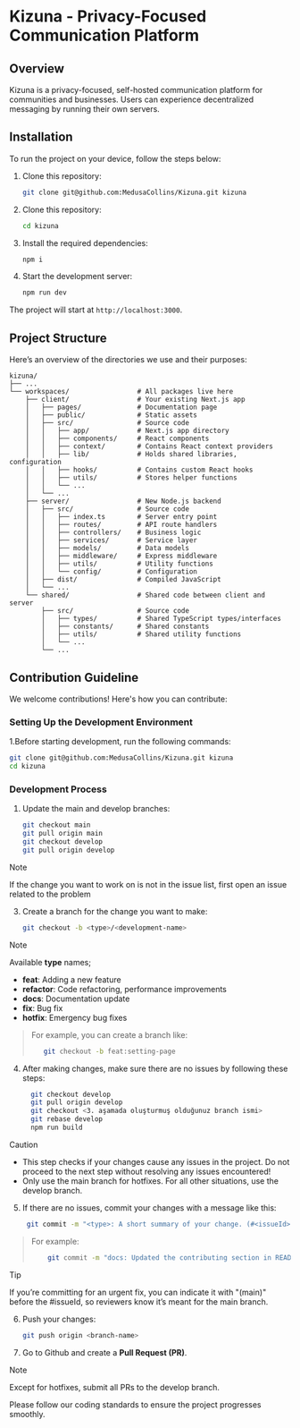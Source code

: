 # Kizuna - Privacy-Focused Communication Platform

## Overview

Kizuna is a privacy-focused, self-hosted communication platform for communities and businesses. Users can experience decentralized messaging by running their own servers.

## Installation

To run the project on your device, follow the steps below:

1. Clone this repository:

   ```bash
   git clone git@github.com:MedusaCollins/Kizuna.git kizuna
   ```

2. Clone this repository:

   ```bash
   cd kizuna 
   ```

3. Install the required dependencies:

   ```bash
   npm i
   ```

4. Start the development server:

   ```bash
   npm run dev
   ```

The project will start at `http://localhost:3000`.

## Project Structure

Here’s an overview of the directories we use and their purposes:

   ```
   kizuna/
   ├── ...
   └── workspaces/                 # All packages live here
       ├── client/                 # Your existing Next.js app
       │   ├── pages/              # Documentation page
       │   ├── public/             # Static assets
       │   ├── src/                # Source code
       │   │   ├── app/            # Next.js app directory
       │   │   ├── components/     # React components
       │   │   ├── context/        # Contains React context providers
       │   │   ├── lib/            # Holds shared libraries, configuration
       │   │   ├── hooks/          # Contains custom React hooks
       │   │   ├── utils/          # Stores helper functions
       │   │   └── ...
       │   └── ...
       ├── server/                 # New Node.js backend
       │   ├── src/                # Source code
       │   │   ├── index.ts        # Server entry point
       │   │   ├── routes/         # API route handlers
       │   │   ├── controllers/    # Business logic
       │   │   ├── services/       # Service layer
       │   │   ├── models/         # Data models
       │   │   ├── middleware/     # Express middleware
       │   │   ├── utils/          # Utility functions
       │   │   └── config/         # Configuration
       │   ├── dist/               # Compiled JavaScript
       │   └── ...
       └── shared/                 # Shared code between client and server
           ├── src/                # Source code
           │   ├── types/          # Shared TypeScript types/interfaces
           │   ├── constants/      # Shared constants
           │   ├── utils/          # Shared utility functions
           │   └── ...
           └── ...

   ```

## Contribution Guideline
We welcome contributions! Here's how you can contribute:

### Setting Up the Development Environment

1.Before starting development, run the following commands:

   ```bash
   git clone git@github.com:MedusaCollins/Kizuna.git kizuna
   cd kizuna
   ```

### Development Process

1. Update the main and develop branches:
   ```bash
   git checkout main
   git pull origin main
   git checkout develop
   git pull origin develop
   ```
   
> [!NOTE]
> If the change you want to work on is not in the issue list, first open an issue related to the problem

3. Create a branch for the change you want to make:
   ```bash
   git checkout -b <type>/<development-name>
   ```
   
> [!NOTE]
> Available **type** names;
>
> - **feat**: Adding a new feature
> - **refactor**: Code refactoring, performance improvements
> - **docs**: Documentation update
> - **fix**: Bug fix
> - **hotfix**: Emergency bug fixes

> For example, you can create a branch like:
>
> ```bash
>    git checkout -b feat:setting-page
> ```

4. After making changes, make sure there are no issues by following these steps:

   ```bash
     git checkout develop
     git pull origin develop
     git checkout <3. aşamada oluşturmuş olduğunuz branch ismi>
     git rebase develop
     npm run build
   ```

> [!CAUTION]
> - This step checks if your changes cause any issues in the project. Do not proceed to the next step without resolving any issues encountered!
> - Only use the main branch for hotfixes. For all other situations, use the develop branch.

5. If there are no issues, commit your changes with a message like this:

   ```bash
    git commit -m "<type>: A short summary of your change. (#<issueId>)"
   ```

> For example:
>
> ```bash
>     git commit -m "docs: Updated the contributing section in README.md. (#19)"
> ```

> [!TIP]
> If you’re committing for an urgent fix, you can indicate it with "(main)" before the #issueId, so reviewers know it’s meant for the main branch.

6. Push your changes:
   ```bash
   git push origin <branch-name>
   ```
7. Go to Github and create a **Pull Request (PR)**.
> [!NOTE]
> Except for hotfixes, submit all PRs to the develop branch.

Please follow our coding standards to ensure the project progresses smoothly.
